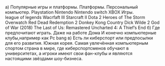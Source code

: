 а) Популярные игры и платформы.
Платформы.
Персональный компьютер.
Playstation
Nintendo
Nintendo switch
XBOX
Игры.  
league of legends
Wacrfaft III
Starcraft II
Dota 2
Heroes of The Storm
Overwatch
Red Dead Redemption 2
Donkey Kong Country
Dick Wilde 2
God of War (2018)
The Last of Us: Remastered
Uncharted 4: A Thief’s End
б) Где предпочитают играть.
Даже на работе
Дома
И конечно компьютерные клубы,например как Pc bang
в) Есть ли киберспорт или предпосылки для его развития.
 Южная корея. Самая увлечённая компьютерным спортом страна в мире, где киберспортсменов обучают в университетах, а игроки имеют свои фан-клубы и являются настоящими звёздами шоу-бизнеса.
